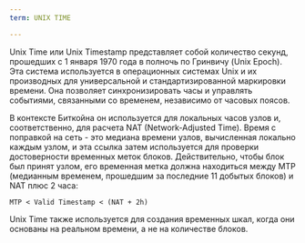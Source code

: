 ```yaml
---
term: UNIX TIME

---
```

Unix Time или Unix Timestamp представляет собой количество секунд, прошедших с 1 января 1970 года в полночь по Гринвичу (Unix Epoch). Эта система используется в операционных системах Unix и их производных для универсальной и стандартизированной маркировки времени. Она позволяет синхронизировать часы и управлять событиями, связанными со временем, независимо от часовых поясов.

В контексте Биткойна он используется для локальных часов узлов и, соответственно, для расчета NAT (Network-Adjusted Time). Время с поправкой на сеть - это медиана времени узлов, вычисленная локально каждым узлом, и эта ссылка затем используется для проверки достоверности временных меток блоков. Действительно, чтобы блок был принят узлом, его временная метка должна находиться между MTP (медианным временем, прошедшим за последние 11 добытых блоков) и NAT плюс 2 часа:

```text
MTP < Valid Timestamp < (NAT + 2h)
```

Unix Time также используется для создания временных шкал, когда они основаны на реальном времени, а не на количестве блоков.